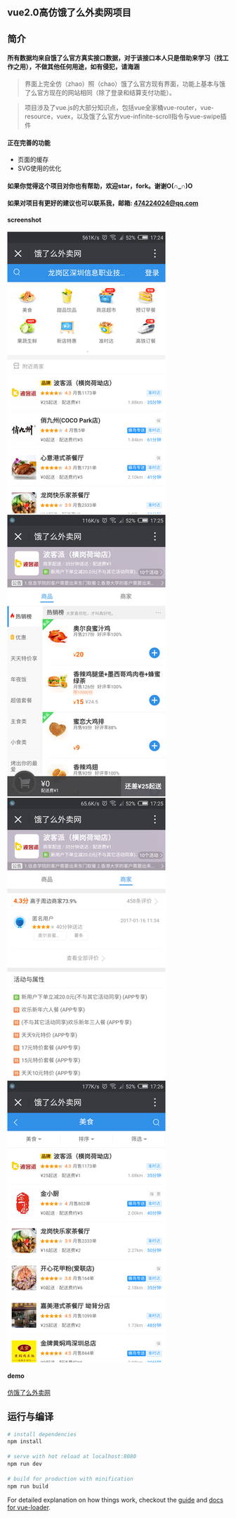 ## vue2.0高仿饿了么外卖网项目

## 简介
#### 所有数据均来自饿了么官方真实接口数据，对于该接口本人只是借助来学习（找工作之用），不做其他任何用途，如有侵犯，请海涵
> 界面上完全仿（zhao）照（chao）饿了么官方现有界面，功能上基本与饿了么官方现在的网站相同（除了登录和结算支付功能）。

> 项目涉及了vue.js的大部分知识点，包括vue全家桶vue-router，vue-resource，vuex，以及饿了么官方vue-infinite-scroll指令与vue-swipe插件

#### 正在完善的功能
* 页面的缓存
* SVG使用的优化

#### 如果你觉得这个项目对你也有帮助，欢迎star，fork。谢谢O(∩_∩)O
#### 如果对项目有更好的建议也可以联系我，邮箱: 474224024@qq.com

#### screenshot
![首页](screenshot/index.jpg '首页')
![商家页](screenshot/shop.jpg '商家页')
![商家信息页](screenshot/shop-info.jpg '商家信息页')
![分类商家页](screenshot/category.jpg '分类商家页')

#### demo
[仿饿了么外卖网](http://www.kittyjs.com/demo/eleme/index.html)

## 运行与编译

``` bash
# install dependencies
npm install

# serve with hot reload at localhost:8080
npm run dev

# build for production with minification
npm run build
```

For detailed explanation on how things work, checkout the [guide](http://vuejs-templates.github.io/webpack/) and [docs for vue-loader](http://vuejs.github.io/vue-loader).

